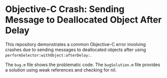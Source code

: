 # Objective-C Crash: Sending Message to Deallocated Object After Delay

This repository demonstrates a common Objective-C error involving crashes due to sending messages to deallocated objects after using `performSelector:withObject:afterDelay:`.

The `bug.m` file shows the problematic code. The `bugSolution.m` file provides a solution using weak references and checking for nil.